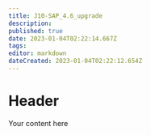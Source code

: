```yaml
---
title: J10-SAP_4.6_upgrade
description: 
published: true
date: 2023-01-04T02:22:14.667Z
tags: 
editor: markdown
dateCreated: 2023-01-04T02:22:12.654Z
---
```


# Header
Your content here